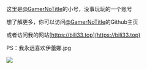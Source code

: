 <!-- ### Hi there 👋 -->

<!--
**Haikido/Haikido** is a ✨ _special_ ✨ repository because its `README.md` (this file) appears on your GitHub profile.

Here are some ideas to get you started:

- 🔭 I’m currently working on ...
- 🌱 I’m currently learning ...
- 👯 I’m looking to collaborate on ...
- 🤔 I’m looking for help with ...
- 💬 Ask me about ...
- 📫 How to reach me: ...
- 😄 Pronouns: ...
- ⚡ Fun fact: ...
-->

这里是[@GamerNoTitle](https://github.com/GamerNoTitle)的小号，没事玩玩的一个账号

想了解更多，你可以访问[@GamerNoTitle](https://github.com/GamerNoTitle)的Github主页

或者访问我的网站[https://bili33.top](https://bili33.top)

PS：我永远喜欢伊蕾娜.jpg

![](https://cdn.jsdelivr.net/gh/GamerNoTitle/Picture-repo-v1@master/file/85925985_p1.jpg)
